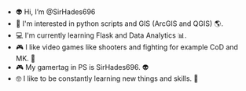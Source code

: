 - 👽 Hi, I’m @SirHades696
- 🤯 I'm interested in python scripts and GIS (ArcGIS and QGIS) 🌎.
- 💻 I'm currently learning Flask and Data Analytics 📊.
- 🎮 I like video games like shooters and fighting for example CoD and MK. 👾
- 🎮 My gamertag in PS is SirHades696. 👽
- 🤓 I like to be constantly learning new things and skills. 💫
